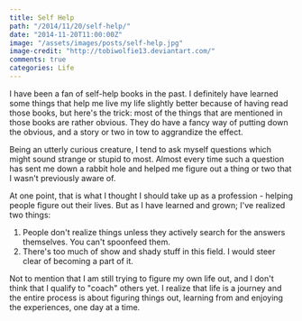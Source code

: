 ```yaml
---
title: Self Help
path: "/2014/11/20/self-help/"
date: "2014-11-20T11:00:00Z"
image: "/assets/images/posts/self-help.jpg"
image-credit: "http://tobiwolfie13.deviantart.com/"
comments: true
categories: Life
---
```

I have been a fan of self-help books in the past.<span class="more"></span> I definitely have learned some things that help me live my life slightly better because of having read those books, but here's the trick: most of the things that are mentioned in those books are rather obvious. They do have a fancy way of putting down the obvious, and a story or two in tow to aggrandize the effect. 

Being an utterly curious creature, I tend to ask myself questions which might sound strange or stupid to most. Almost every time such a question has sent me down a rabbit hole and helped me figure out a thing or two that I wasn't previously aware of.

At one point, that is what I thought I should take up as a profession - helping people figure out their lives. But as I have learned and grown; I've realized two things:
1. People don't realize things unless they actively search for the answers themselves. You can't spoonfeed them.
2. There's too much of show and shady stuff in this field. I would steer clear of becoming a part of it.

Not to mention that I am still trying to figure my own life out, and I don't think that I qualify to "coach" others yet. I realize that life is a journey and the entire process is about figuring things out, learning from and enjoying the experiences, one day at a time.